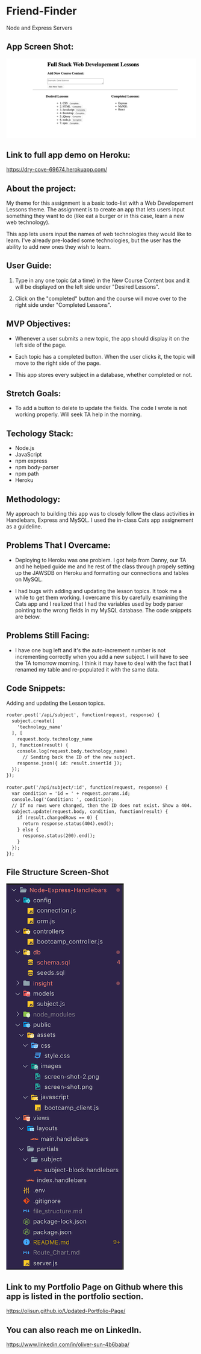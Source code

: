 # Friend-Finder
Node and Express Servers

## App Screen Shot:
![](public/assets/images/screen-shot.png)


## Link to full app demo on Heroku:
https://dry-cove-69674.herokuapp.com/

## About the project:

My theme for this assignment is a basic todo-list with a Web Developement Lessons theme. The assignment is to create an app that lets users input something they want to do (like eat a burger or in this case, learn a new web technology). 

This app lets users input the names of web technologies they would like to learn. I've already pre-loaded some technologies, but the user has the ability to add new ones they wish to learn.

## User Guide:

1. Type in any one topic (at a time) in the New Course Content box and it will be displayed on the left side under "Desired Lessons".
  
2. Click on the "completed" button and the course will move over to the right side under "Completed Lessons".

## MVP Objectives:

 * Whenever a user submits a new topic, the app should display it on the left side of the page.

 * Each topic has a completed button. When the user clicks it, the topic will move to the right side of the page.

 * This app stores every subject in a database, whether completed or not.

## Stretch Goals:

* To add a button to delete to update the fields. The code I wrote is not working properly. Will seek TA help in the morning.

  
## Techology Stack:
  * Node.js
  * JavaScript
  * npm express
  * npm body-parser
  * npm path
  * Heroku

## Methodology:

My approach to building this app was to closely follow the class activities in Handlebars, Express and MySQL. I used the in-class Cats app assignement as a guideline.

## Problems That I Overcame:

 * Deploying to Heroku was one problem. I got help from Danny, our TA and he helped guide me and he rest of the class through propely setting up the JAWSDB on Heroku and formatting our connections and tables on MySQL.

 * I had bugs with adding and updating the lesson topics. It took me a while to get them working. I overcame this by carefully examining the Cats app and I realized that I had the variables used by body parser pointing to the wrong fields in my MySQL database. The code snippets are below.

## Problems Still Facing:

* I have one bug left and it's the auto-increment number is not incrementing correctly when you add a new subject. I will have to see the TA tomorrow morning. I think it may have to deal with the fact that I renamed my table and re-populated it with the same data.

## Code Snippets:
Adding and updating the Lesson topics.
```
router.post('/api/subject', function(request, response) {
  subject.create([
    'technology_name'
  ], [
    request.body.technology_name
  ], function(result) {
    console.log(request.body.technology_name)
      // Sending back the ID of the new subject. 
    response.json({ id: result.insertId });
  });
});

router.put('/api/subject/:id', function(request, response) {
  var condition = 'id = ' + request.params.id;
  console.log('Condition: ', condition);
  // If no rows were changed, then the ID does not exist. Show a 404. 
  subject.update(request.body, condition, function(result) {
    if (result.changedRows == 0) {
      return response.status(404).end();
    } else {
      response.status(200).end();
    }
  });
});
```

## File Structure Screen-Shot
![](public/assets/images/screen-shot-2.png)


## Link to my Portfolio Page on Github where this app is listed in the portfolio section.

https://olisun.github.io/Updated-Portfolio-Page/

## You can also reach me on LinkedIn.
https://www.linkedin.com/in/oliver-sun-4b6baba/

